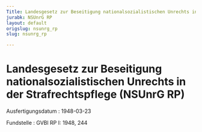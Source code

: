 ```yaml
---
Title: Landesgesetz zur Beseitigung nationalsozialistischen Unrechts in der Strafrechtspflege
jurabk: NSUnrG RP
layout: default
origslug: nsunrg_rp
slug: nsunrg_rp

---
```


# Landesgesetz zur Beseitigung nationalsozialistischen Unrechts in der Strafrechtspflege (NSUnrG RP)

Ausfertigungsdatum
:   1948-03-23

Fundstelle
:   GVBl RP I: 1948, 244

